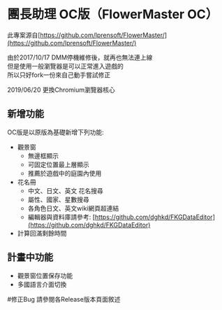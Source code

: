 # 團長助理 OC版（FlowerMaster OC）
此專案源自[https://github.com/lprensoft/FlowerMaster/](https://github.com/lprensoft/FlowerMaster/)

由於2017/10/17 DMM停機維修後，就再也無法連上線  
但是使用一般瀏覽器是可以正常進入遊戲的  
所以只好fork一份來自己動手嘗試修正  
  
2019/06/20 更換Chromium瀏覽器核心

## 新增功能
OC版是以原版為基礎新增下列功能:

* 觀景窗
	* 無邊框顯示
	* 可固定位置最上層顯示
	* 推薦於遊戲中的庭園內使用
* 花名冊
	* 中文、日文、英文 花名搜尋
	* 屬性、國家、星數搜尋
	* 各角色日文、英文wiki網頁超連結
	* 編輯器與資料庫請參考: [https://github.com/dghkd/FKGDataEditor](https://github.com/dghkd/FKGDataEditor)
* 計算回滿剩餘時間

## 計畫中功能
* 觀景窗位置保存功能
* 多國語言介面切換

#修正Bug
請參閱各Release版本頁面敘述